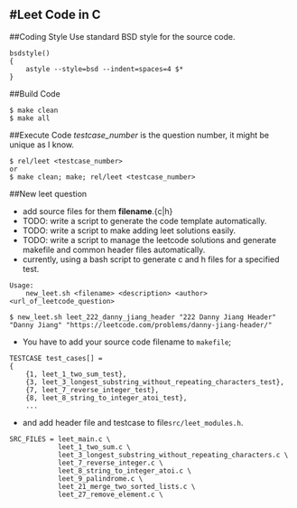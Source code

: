 #Leet Code in C
----
##Coding Style
Use standard BSD style for the source code.

```
bsdstyle()
{
    astyle --style=bsd --indent=spaces=4 $*
}
```

##Build Code
```
$ make clean
$ make all
```

##Execute Code
*testcase_number* is the question number, it might be unique as I know.
```
$ rel/leet <testcase_number>
or
$ make clean; make; rel/leet <testcase_number>
```

##New leet question
- add source files for them __filename__.{c|h} 
- TODO: write a script to generate the code template automatically.
- TODO: write a script to make adding leet solutions easily.
- TODO: write a script to manage the leetcode solutions and generate makefile and common header files automatically.
- currently, using a bash script to generate c and h files for a specified test.
```
Usage:
    new_leet.sh <filename> <description> <author> <url_of_leetcode_question>

$ new_leet.sh leet_222_danny_jiang_header "222 Danny Jiang Header" "Danny Jiang" "https://leetcode.com/problems/danny-jiang-header/"
```
- You have to add your source code filename to `makefile`;
```
TESTCASE test_cases[] = 
{
    {1, leet_1_two_sum_test},
    {3, leet_3_longest_substring_without_repeating_characters_test},
    {7, leet_7_reverse_integer_test}, 
    {8, leet_8_string_to_integer_atoi_test},
    ...

```
-  and add header file and testcase to file`src/leet_modules.h`.
```
SRC_FILES = leet_main.c \
			leet_1_two_sum.c \
			leet_3_longest_substring_without_repeating_characters.c \
			leet_7_reverse_integer.c \
			leet_8_string_to_integer_atoi.c \
			leet_9_palindrome.c \
			leet_21_merge_two_sorted_lists.c \
			leet_27_remove_element.c \

```
